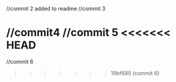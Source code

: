 //commit 2 added to readme
//commit 3

//commit4
//commit 5
<<<<<<< HEAD
=======
//commit 6
>>>>>>> 19bf685 (commit 6)
